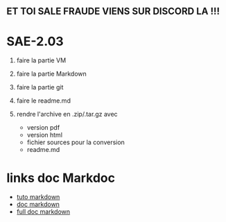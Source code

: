 ## ET TOI SALE FRAUDE VIENS SUR DISCORD LA !!!   

# SAE-2.03  

1. faire la partie VM
2. faire la partie Markdown
3. faire la partie git

4. faire le readme.md

5. rendre l'archive en .zip/.tar.gz avec
   * version pdf
   * version html
   * fichier sources pour la conversion
   * readme.md

# links doc Markdoc
* [tuto markdown](https://www.markdowntutorial.com/fr/lesson/1/)
* [doc markdown](https://commonmark.org/help/)
* [full doc markdown](https://docs.framasoft.org/fr/grav/markdown.html)

